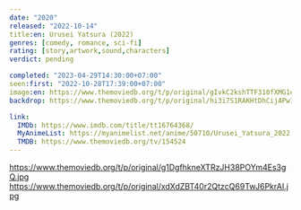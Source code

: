 ```yaml
---
date: "2020"
released: "2022-10-14"
title:en: Urusei Yatsura (2022)
genres: [comedy, romance, sci-fi]
rating: [story,artwork,sound,characters]
verdict: pending

completed: "2023-04-29T14:30:00+07:00"
seen:first: "2022-10-28T17:39:00+07:00"
image:en: https://www.themoviedb.org/t/p/original/gIvkC2kshTTF310fXMG1esFmVBA.jpg
backdrop: https://www.themoviedb.org/t/p/original/hi3i7S1RAKHtDhCijAPw1eYdL8N.jpg

link:
  IMDb: https://www.imdb.com/title/tt16764368/
  MyAnimeList: https://myanimelist.net/anime/50710/Urusei_Yatsura_2022
  TMDB: https://www.themoviedb.org/tv/154524
---
```


<https://www.themoviedb.org/t/p/original/g1DgfhkneXTRzJH38POYm4Es3gQ.jpg>
<https://www.themoviedb.org/t/p/original/xdXdZBT40r2QtzcQ69TwJ6PkrAI.jpg>
